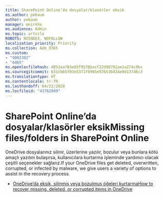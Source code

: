 ```yaml
---
title: SharePoint Online’da dosyalar/klasörler eksik
ms.author: pebaum
author: pebaum
manager: mnirkhe
ms.audience: Admin
ms.topic: article
ROBOTS: NOINDEX, NOFOLLOW
localization_priority: Priority
ms.collection: Adm_O365
ms.custom:
- "9002302"
- "4465"
ms.openlocfilehash: d852aa703e85f9578bacf22d98702ae1a274c9bc
ms.sourcegitcommit: 631cbb5f03e5371f0995e976536d24e9d13746c3
ms.translationtype: HT
ms.contentlocale: tr-TR
ms.lasthandoff: 04/22/2020
ms.locfileid: "43762049"
---
```

# <a name="missing-filesfolders-in-sharepoint-online"></a><span data-ttu-id="adb12-102">SharePoint Online’da dosyalar/klasörler eksik</span><span class="sxs-lookup"><span data-stu-id="adb12-102">Missing files/folders in SharePoint Online</span></span>

<span data-ttu-id="adb12-103">OneDrive dosyalarınız silinir, üzerlerine yazılır, bozulur veya bunlara kötü amaçlı yazılım bulaşırsa, kullanıcılara kurtarma işleminde yardımcı olacak çeşitli seçenekler sağlarız.</span><span class="sxs-lookup"><span data-stu-id="adb12-103">If your OneDrive files get deleted, overwritten, corrupted, or infected by malware, we give users a variety of options to assist in the recovery process.</span></span>

- [<span data-ttu-id="adb12-104">OneDrive’da eksik, silinmiş veya bozulmuş öğeleri kurtarma</span><span class="sxs-lookup"><span data-stu-id="adb12-104">How to recover missing, deleted, or corrupted items in OneDrive</span></span>](https://go.microsoft.com/fwlink/?linkid=2125166)
